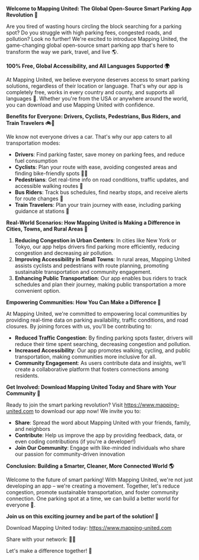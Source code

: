 **Welcome to Mapping United: The Global Open-Source Smart Parking App Revolution 🚀**

Are you tired of wasting hours circling the block searching for a parking spot? Do you struggle with high parking fees, congested roads, and pollution? Look no further! We're excited to introduce Mapping United, the game-changing global open-source smart parking app that's here to transform the way we park, travel, and live 🌎.

**100% Free, Global Accessibility, and All Languages Supported 🌍**

At Mapping United, we believe everyone deserves access to smart parking solutions, regardless of their location or language. That's why our app is completely free, works in every country and county, and supports all languages 🌈. Whether you're from the USA or anywhere around the world, you can download and use Mapping United with confidence.

**Benefits for Everyone: Drivers, Cyclists, Pedestrians, Bus Riders, and Train Travelers 🚲🚌**

We know not everyone drives a car. That's why our app caters to all transportation modes:

* **Drivers**: Find parking faster, save money on parking fees, and reduce fuel consumption
* **Cyclists**: Plan your route with ease, avoiding congested areas and finding bike-friendly spots 🚴‍♂️
* **Pedestrians**: Get real-time info on road conditions, traffic updates, and accessible walking routes 👣
* **Bus Riders**: Track bus schedules, find nearby stops, and receive alerts for route changes 🚌
* **Train Travelers**: Plan your train journey with ease, including parking guidance at stations 🚂

**Real-World Scenarios: How Mapping United is Making a Difference in Cities, Towns, and Rural Areas 🌆**

1. **Reducing Congestion in Urban Centers**: In cities like New York or Tokyo, our app helps drivers find parking more efficiently, reducing congestion and decreasing air pollution.
2. **Improving Accessibility in Small Towns**: In rural areas, Mapping United assists cyclists and pedestrians with route planning, promoting sustainable transportation and community engagement.
3. **Enhancing Public Transportation**: Our app enables bus riders to track schedules and plan their journey, making public transportation a more convenient option.

**Empowering Communities: How You Can Make a Difference 🌟**

At Mapping United, we're committed to empowering local communities by providing real-time data on parking availability, traffic conditions, and road closures. By joining forces with us, you'll be contributing to:

* **Reduced Traffic Congestion**: By finding parking spots faster, drivers will reduce their time spent searching, decreasing congestion and pollution.
* **Increased Accessibility**: Our app promotes walking, cycling, and public transportation, making communities more inclusive for all.
* **Community Engagement**: As users contribute data and insights, we'll create a collaborative platform that fosters connections among residents.

**Get Involved: Download Mapping United Today and Share with Your Community 📱**

Ready to join the smart parking revolution? Visit https://www.mapping-united.com to download our app now! We invite you to:

* **Share**: Spread the word about Mapping United with your friends, family, and neighbors
* **Contribute**: Help us improve the app by providing feedback, data, or even coding contributions (if you're a developer!)
* **Join Our Community**: Engage with like-minded individuals who share our passion for community-driven innovation

**Conclusion: Building a Smarter, Cleaner, More Connected World 🌎**

Welcome to the future of smart parking! With Mapping United, we're not just developing an app – we're creating a movement. Together, let's reduce congestion, promote sustainable transportation, and foster community connection. One parking spot at a time, we can build a better world for everyone 🚀.

**Join us on this exciting journey and be part of the solution! 💪**

 Download Mapping United today: https://www.mapping-united.com

 Share with your network: 📱👥

 Let's make a difference together! 🌟
